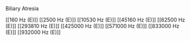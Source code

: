 

Biliary Atresia

[[160 Hz (E)]]
[[2500 Hz (E)]]
[[10530 Hz (E)]]
[[45160 Hz (E)]]
[[62500 Hz (E)]]
[[293810 Hz (E)]]
[[425000 Hz (E)]]
[[571000 Hz (E)]]
[[833000 Hz (E)]]
[[932000 Hz (E)]]